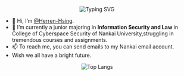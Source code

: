 <p align="center">
  <img src="https://readme-typing-svg.herokuapp.com?font=Consolas&pause=1000&color=2AFEC5&center=true&vCenter=true&width=435&lines=YOU+ARE+BEING+WATCHED" alt="Typing SVG" >
</p>

- 👋 Hi, I’m [@Herren-Hsing](https://github.com/Herren-Hsing).
- 🌱 I’m currently a junior majoring in **Information Security and Law** in  College of Cyberspace Security of Nankai University,struggling in tremendous courses and assignments.
- 📫 To reach me, you can send emails to my Nankai email account. 
- Wish we all have a bright future.

<!---
Herren-Hsing/Herren-Hsing is a ✨ special ✨ repository because its `README.md` (this file) appears on your GitHub profile.
You can click the Preview link to take a look at your changes.
--->
<div align="center">

![Top Langs](https://github-readme-stats.vercel.app/api/top-langs/?username=Herren-Hsing&show_icons=true&layout=compact&hide_border=true&theme=gotham)

